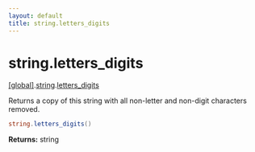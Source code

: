 ```yaml
---
layout: default
title: string.letters_digits
---
```


# string.letters_digits

[\[global\]]({{site.baseurl}}/docs/).[string]({{site.baseurl}}/docs/string/).[letters_digits]({{site.baseurl}}/docs/string/letters_digits/)

Returns a copy of this string with all non-letter and non-digit characters removed.

```cs
string.letters_digits()
```

**Returns:** string
